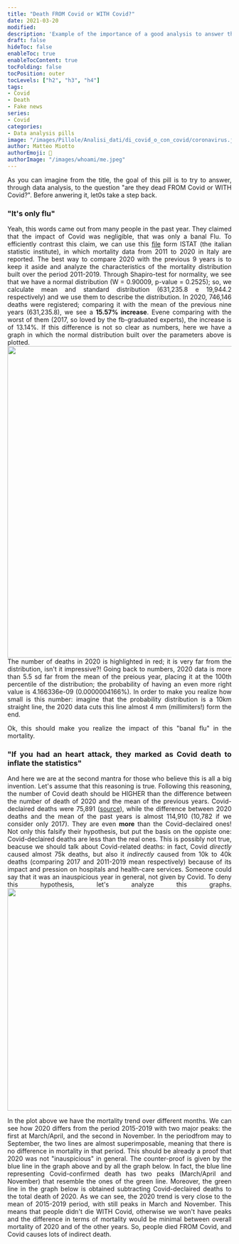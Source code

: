 ```yaml
---
title: "Death FROM Covid or WITH Covid?"
date: 2021-03-20
modified: 
description: 'Example of the importance of a good analysis to answer the question "FROM Covid or WITH Covid?"'
draft: false
hideToc: false
enableToc: true
enableTocContent: true
tocFolding: false
tocPosition: outer
tocLevels: ["h2", "h3", "h4"]
tags:
- Covid
- Death
- Fake news
series:
- Covid
categories:
- Data analysis pills
image: "/images/Pillole/Analisi_dati/di_covid_o_con_covid/coronavirus.jpg"
author: Matteo Miotto
authorEmoji: 🤖
authorImage: "/images/whoami/me.jpeg"
---
```

<div style="text-align: justify;">

As you can imagine from the title, the goal of this pill is to try to answer, through data analysis, to the question "are they dead FROM Covid or WITH Covid?".
Before anwering it, let0s take a step back.

### "It's only flu"
Yeah, this words came out from many people in the past year. They claimed that the impact of Covid was negligible, that was only a banal Flu. To efficiently contrast this claim, we can use this [file](https://www.istat.it/it/files//2020/03/Dataset-decessi-comunali-giornalieri-e-tracciato-record_5marzo.zip) form ISTAT (the italian statistic institute), in which mortality data from 2011 to 2020 in Italy are reported.
The best way to compare 2020 with the previous 9 years is to keep it aside and analyze the characteristics of the mortality distribution built over the period 2011-2019.
Through Shapiro-test for normality, we see that we have a normal distribution (W = 0.90009, p-value = 0.2525); so, we calculate mean and standard distribution (631,235.8 e 19,944.2 respectively) and we use them to describe the distribution.
In 2020, 746,146 deaths were registered; comparing it with the mean of the previous nine years (631,235.8), we see a **15.57% increase**. Evene comparing with the worst of them (2017, so loved by the fb-graduated experts), the increase is of 13.14%.
If this difference is not so clear as numbers, here we have a graph in which the normal distribution built over the parameters above is plotted.
<img src="/images/Pillole/Analisi_dati/di_covid_o_con_covid/distr_2011_201920.png" width="700"/>
The number of deaths in 2020 is highlighted in red; it is very far from the distribution, isn't it impressive?!
Going back to numbers, 2020 data is more than 5.5 sd far from the mean of the preious year, placing it at the 100th percentile of the distribution; the probability of having an even more right value is 4.166336e-09 (0.0000004166%). 
In order to make you realize how small is this number: imagine that the probability distribution is a 10km straight line, the 2020 data cuts this line almost 4 mm (millimiters!) form the end.

Ok, this should make you realize the impact of this "banal flu" in the mortality.

### "If you had an heart attack, they marked as Covid death to inflate the statistics"
And here we are at the second mantra for those who believe this is all a big invention.
Let's assume that this reasoning is true. Following this reasoning, the number of Covid death should be HIGHER than the difference between the number of death of 2020 and the mean of the previous years. 
Covid-declaired deaths were 75,891 ([source](https://www.istat.it/it/files//2020/03/tabella-decessi-provinciali_fonte_istat_decessi_provinciali_per_covid_fonte_ISS_5marzo.xlsx)), while the difference between 2020 deaths and the mean of the past years is almost 114,910 (10,782 if we consider only 2017). They are even **more** than the Covid-declaired ones!
Not only this falsify their hypothesis, but put the basis on the oppiste one: Covid-declaired deaths are less than the real ones. This is possibly not true, beacuse we should talk about Covid-related deaths: in fact, Covid *directly* caused almost 75k deaths, but also it *indirectly* caused from 10k to 40k deaths (comparing 2017 and 2011-2019 mean respectively) because of its impact and pression on hospitals and health-care services.
Someone could say that it was an inauspicious year in general, not given by Covid.
To deny this hypothesis, let's analyze this graphs.
<img src="/images/Pillole/Analisi_dati/di_covid_o_con_covid/trend_en.png" width="700" height="500"/> 

In the plot above we have the mortality trend over different months. We can see how 2020 differs from the period 2015-2019 with two major peaks: the first at March/April, and the second in November. In the periodfrom may to September, the two lines are almost superimposable, meaning that there is no difference in mortality in that period. This should be already a proof that 2020 was not "inauspicious" in general.
The counter-proof is given by the blue line in the graph above and by all the graph below. In fact, the blue line representing Covid-confirmed death has two peaks (March/April and November) that resemble the ones of the green line. Moreover, the green line in the graph below is obtained subtracting Covid-declaired deaths to the total death of 2020. As we can see, the 2020 trend is very close to the mean of 2015-2019 period, with still peaks in March and November.
This means that people didn't die WITH Covid, otherwise we won't have peaks and the difference in terms of mortality would be minimal between overall mortality of 2020 and of the other years. So, people died FROM Covid, and Covid causes lots of indirect death.

</div>











